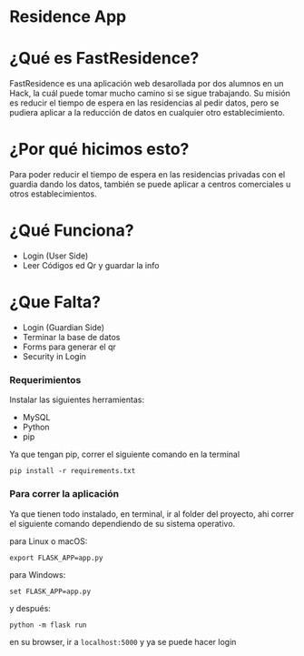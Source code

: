# Residence App

# ¿Qué es FastResidence?
FastResidence es una aplicación web desarollada por dos alumnos en un Hack, la cuál puede tomar mucho camino si se sigue trabajando. Su misión es reducir el tiempo de espera en las residencias al pedir datos, pero se pudiera aplicar a la reducción de datos en cualquier otro establecimiento.

# ¿Por qué hicimos esto?
Para poder reducir el tiempo de espera en las residencias privadas con el guardia dando los datos, también se puede aplicar a centros comerciales u otros establecimientos.

# ¿Qué Funciona?
* Login (User Side)
* Leer Códigos ed Qr y guardar la info

# ¿Que Falta?
* Login (Guardian Side)
* Terminar la base de datos 
* Forms para generar el qr
* Security in Login

### Requerimientos

Instalar las siguientes herramientas:
- MySQL
- Python
- pip

Ya que tengan pip, correr el siguiente comando en la terminal
```
pip install -r requirements.txt
```
### Para correr la aplicación

Ya que tienen todo instalado, en terminal, ir al folder del proyecto, ahi correr el siguiente comando dependiendo de su sistema operativo.

para Linux o macOS:
```
export FLASK_APP=app.py
```

para Windows:
```
set FLASK_APP=app.py
```

y después:
```
python -m flask run
```

en su browser, ir a `localhost:5000` y ya se puede hacer login
